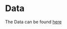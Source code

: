 # Data
The Data can be found [here](https://catalogue.data.gov.bc.ca/dataset/fire-incident-locations-historical)
